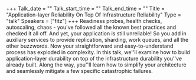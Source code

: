 +++
Talk_date = ""
Talk_start_time = ""
Talk_end_time = ""
Title = "Application-layer Reliability On Top Of Infrastructure Reliability"
Type = "talk"
Speakers = ["fitz"]
+++
Readiness probes, health checks, autoscaling, chaos - you've followed all the known best practices and checked it all off. And yet, your application is still unreliable! So you add in auxiliary services to provide replication, sharding, work queues, and all the other buzzwords. Now your straightforward and easy-to-understand process has exploded in complexity. In this talk, we''ll examine how to build application-layer durability on top of the infrastructure durability you''ve already built. Along the way, you''ll learn how to simplify your architecture and seamlessly mitigate a few specific catastrophic failures.
